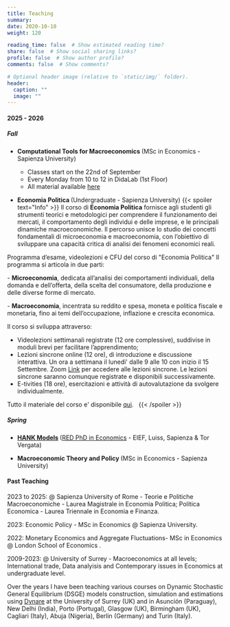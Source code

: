```yaml
---
title: Teaching
summary:
date: 2020-10-10
weight: 120

reading_time: false  # Show estimated reading time?
share: false  # Show social sharing links?
profile: false  # Show author profile?
comments: false  # Show comments?

# Optional header image (relative to `static/img/` folder).
header:
  caption: ""
  image: ""
---
```

#### 2025 - 2026

##### Fall

* <b> Computational Tools for Macroeconomics </b> (MSc in Economics - Sapienza University)
  - Classes start on the 22nd of September
  - Every Monday from 10 to 12 in DidaLab (1st Floor)
  - All material available [here](https://ccantore.github.io/computational-macro-matlab/)

* <b> Economia Politica </b> (Undergraduate - Sapienza University)
{{< spoiler text="Info" >}}
Il corso di **Economia Politica** fornisce agli studenti gli strumenti teorici e metodologici per comprendere il funzionamento dei mercati, il comportamento degli individui e delle imprese, e le principali dinamiche macroeconomiche. Il percorso unisce lo studio dei concetti fondamentali di microeconomia e macroeconomia, con l’obiettivo di sviluppare una capacità critica di analisi dei fenomeni economici reali. 

Programma d’esame, videolezioni e CFU del corso di "Economia Politica"
Il programma si articola in due parti:  

  - **Microeconomia**, dedicata all’analisi dei comportamenti individuali, della domanda e dell’offerta, della scelta del consumatore, della produzione e delle diverse forme di mercato.  
  
  - **Macroeconomia**, incentrata su reddito e spesa, moneta e politica fiscale e monetaria, fino ai temi dell’occupazione, inflazione e crescita economica.

Il corso si sviluppa attraverso:  
- Videolezioni settimanali registrate (12 ore complessive), suddivise in moduli brevi per facilitare l’apprendimento;  
- Lezioni sincrone online (12 ore), di introduzione e discussione interattiva. Un ora a settimana il lunedi' dalle 9 alle 10 con inizio il 15 Settembre. Zoom [Link](https://uniroma1.zoom.us/j/4281494186?_x_zm_rtaid=AyJOYajHRR-4P0ywjEjGLQ.1757361091913.d3baa7aab34c85ef6313c97596df2750&_x_zm_rhtaid=149#success) per accedere alle lezioni sincrone. Le lezioni sincrone saranno comunque registrate e disponibili successivamente.
- E-tivities (18 ore), esercitazioni e attività di autovalutazione da svolgere individualmente.  

Tutto il materiale del corso e' disponibile [qui](https://elearning.unitelma.it/course/view.php?id=5302).  
{{< /spoiler >}}


##### Spring

* <b> [HANK Models](https://www.redphd.it/public/red/files/HANK_Cantore_syllabus.pdf) </b> ([RED PhD in Economics](https://www.redphd.it) - EIEF, Luiss, Sapienza \& Tor Vergata)

* <b> Macroeconomic Theory and Policy </b> (MSc in Economics - Sapienza University)


<!-- * <b> Politica Economica </b> (Undergraduate - Sapienza University)
{{< spoiler text="Programma" >}}
Il corso è finalizzato a fornire la conoscenza delle teorie, dei modelli e degli strumenti della politica economica e la capacità di applicarla con riferimento alle problematiche nazionali e internazionali, aziendali e istituzionali. 

Programma:
Politica economica ed economia politica.
Fallimenti del mercato microeconomici e macroeconomici. 
La teoria normativa della politica economica. 
I fallimenti dello stato e la teoria positiva della politica economica. 
L’analisi costi-benefici. Gli strumenti di politica microeconomica. 
Le politiche antimonopolistiche. 
Le politiche in presenza di esternalità e di beni pubblici. 
Le politiche redistributive e lo stato sociale. 
Gli obiettivi e gli strumenti macroeconomici in un’economia aperta. 
La politica monetaria.
La politica fiscale. 
La politica dei redditi e dei prezzi. 
Le politiche per la bilancia dei pagamenti. 
Politica economica e crescita economica. 
Le regole automatiche, gli interventi discrezionali e le incoerenze temporali. 
Politica economica e l’integrazione finanziaria internazionale.
{{< /spoiler >}}
{{< spoiler text="Testo" >}}
Acocella N., Politica economica e strategie aziendali, Carocci, Roma.
{{< /spoiler >}}
{{< spoiler text="Valutazione" >}}
L'esame consiste in una prova scritta e in una prova orale obbligatoria per poter ottenere un voto superiore al 25.

La prova scritta consiste in circa 20 domande a risposta multipla, comprendente anche domande su grafici e alcuni esercizi numerici, a cui si deve rispondere in 30 minuti.

In linea con quanto stabilito dalla facoltà, non sono previste prove intermedie o preappelli. Gli esami si terranno nelle finestre temporali previste dalla Facoltà.
{{< /spoiler >}}
{{< spoiler text="Calendario lezioni" >}}
Le lezioni inizieranno lunedì 18 settembre 2023 con il seguente calendario:

* Martedì ore 16-18 (Edificio: RM019 - Aula 5 Federico Caffè)
* Mercoledì ore 18-20 (Edificio: RM020 - Aula 10)
* Venerdì ore 14-16 (Edificio: RM019 -Aula 5 Federico Caffè)
{{< /spoiler >}}
{{< spoiler text="Elearning" >}}
[Moodle](https://elearning.uniroma1.it/course/view.php?id=16791)
{{< /spoiler >}} -->

<!--{{< spoiler text="Esame 07/02/2024" >}}
 Al seguente link e' disponibile il calendario degli orali che si terranno Martedì 23/1 pomeriggio:
https://docs.google.com/spreadsheets/d/14_FPKpAy2kjn_UObsanYpnw36u3v57VYgQ9TdA6OILA/edit#gid=2092080232

L'aula verra' comunicata solo a chi sosterrà l'esame. 

I risultati dell'appello del 07/02/2024 sono disponibili al seguente link: https://docs.google.com/spreadsheets/d/14_FPKpAy2kjn_UObsanYpnw36u3v57VYgQ9TdA6OILA/edit


**Chi ha ottenuto un voto almeno pari a 18 può**:
- verbalizzare il voto dello scritto (il voto comunicato nel link di sopra già comprende l’eventuale bonus +1 per chi ha concluso la prova entro i 25 minuti): per verbalizzare NON è necessario comunicare nulla; oppure
- sostenere la prova orale: in questo caso il voto finale sarà determinato dalla prova orale.
 
**Chi è risultato insufficiente** (#N) dovrà sostenere di nuovo la prova scritta al prossimo esame oppure, solo se ritiene di essere adeguatamente preparato, può chiedere di sostenere l’esame orale.

Potete comunicare la vostra scelta entro e non oltre le ore 12 di lunedì (12/02/2024) compilando la colonna "Scelta" nel foglio al link: https://docs.google.com/spreadsheets/d/14_FPKpAy2kjn_UObsanYpnw36u3v57VYgQ9TdA6OILA/edit

Per rifiutare il voto, scrivete accanto alla vostra matricola nella colonna “Scelta”: NO 
Per poter sostenere l'esame orale, scrivete accanto alla vostra matricola: ORALE 

**Non verranno presi in considerazione rifiuti o prenotazioni dell’orale mandati via mail**.

Si precisa che l'esame orale può portare ad un aumento o a una diminuzione del voto finale. **Non è necessario comunicare alcuna scelta qualora si intenda accettare il voto**.

L'esame orale si svolgerà Martedì 13/01/2024 a partire dalle ore 10.00 secondo un calendario che verrà preparato in base al numero di prenotati e comunicato Lunedì 12. L’ aula sarà comunicata insieme al calendario. 
{{< /spoiler >}}-->
<!-- calendario esami e risultati esami -->

<!-- * <b> Office Hours - Orario di ricevimento: </b> TBD   -->
  
  <!-- Tuesdays from 14.30 to 15.30 during term.

  Martedì dalle 14.30 alle 15.30 durante il periodo di lezione.  -->

#### Past Teaching

2023 to 2025: @ Sapienza University of Rome - Teorie e Politiche Macroeconomiche - Laurea Magistrale in Economia Politica; Politica Economica - Laurea Triennale in Economia e Finanza. 

2023: Economic Policy - MSc in Economics @ Sapienza University.

2022: Monetary Economics and Aggregate Fluctuations- MSc in Economics @ London School of Economics .

2009-2023: @ University of Surrey - Macroeconomics at all levels; International trade, Data analyisis and Contemporary issues in Economics at undergraduate level.

Over the years I have been teaching various courses on Dynamic Stochastic General Equilibrium (DSGE) models construction, simulation and estimations using <a href="http://www.dynare.org">Dynare</a> at the University of Surrey (UK) and in Asunción (Paraguay), New Delhi (India), Porto (Portugal), Glasgow (UK), Birmingham (UK), Cagliari (Italy), Abuja (Nigeria), Berlin (Germany) and Turin (Italy). 


